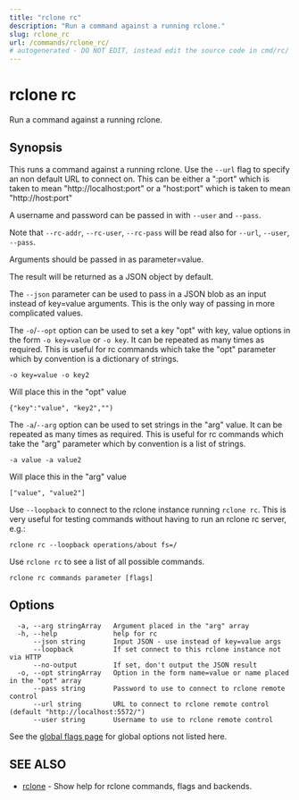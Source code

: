 ```yaml
---
title: "rclone rc"
description: "Run a command against a running rclone."
slug: rclone_rc
url: /commands/rclone_rc/
# autogenerated - DO NOT EDIT, instead edit the source code in cmd/rc/ and as part of making a release run "make commanddocs"
---
```

# rclone rc

Run a command against a running rclone.

## Synopsis



This runs a command against a running rclone.  Use the `--url` flag to
specify an non default URL to connect on.  This can be either a
":port" which is taken to mean "http://localhost:port" or a
"host:port" which is taken to mean "http://host:port"

A username and password can be passed in with `--user` and `--pass`.

Note that `--rc-addr`, `--rc-user`, `--rc-pass` will be read also for
`--url`, `--user`, `--pass`.

Arguments should be passed in as parameter=value.

The result will be returned as a JSON object by default.

The `--json` parameter can be used to pass in a JSON blob as an input
instead of key=value arguments.  This is the only way of passing in
more complicated values.

The `-o`/`--opt` option can be used to set a key "opt" with key, value
options in the form `-o key=value` or `-o key`. It can be repeated as
many times as required. This is useful for rc commands which take the
"opt" parameter which by convention is a dictionary of strings.

    -o key=value -o key2

Will place this in the "opt" value

    {"key":"value", "key2","")


The `-a`/`--arg` option can be used to set strings in the "arg" value. It
can be repeated as many times as required. This is useful for rc
commands which take the "arg" parameter which by convention is a list
of strings.

    -a value -a value2

Will place this in the "arg" value

    ["value", "value2"]

Use `--loopback` to connect to the rclone instance running `rclone rc`.
This is very useful for testing commands without having to run an
rclone rc server, e.g.:

    rclone rc --loopback operations/about fs=/

Use `rclone rc` to see a list of all possible commands.

```
rclone rc commands parameter [flags]
```

## Options

```
  -a, --arg stringArray   Argument placed in the "arg" array
  -h, --help              help for rc
      --json string       Input JSON - use instead of key=value args
      --loopback          If set connect to this rclone instance not via HTTP
      --no-output         If set, don't output the JSON result
  -o, --opt stringArray   Option in the form name=value or name placed in the "opt" array
      --pass string       Password to use to connect to rclone remote control
      --url string        URL to connect to rclone remote control (default "http://localhost:5572/")
      --user string       Username to use to rclone remote control
```

See the [global flags page](/flags/) for global options not listed here.

## SEE ALSO

* [rclone](/commands/rclone/)	 - Show help for rclone commands, flags and backends.


